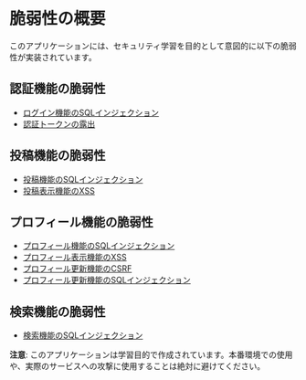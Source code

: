 # 脆弱性の概要

このアプリケーションには、セキュリティ学習を目的として意図的に以下の脆弱性が実装されています。

## 認証機能の脆弱性
- [ログイン機能のSQLインジェクション](auth/sqli-login.md)
- [認証トークンの露出](auth/auth-token-exposure.md)

## 投稿機能の脆弱性
- [投稿機能のSQLインジェクション](post/sqli-post.md)
- [投稿表示機能のXSS](post/xss-post.md)

## プロフィール機能の脆弱性
- [プロフィール機能のSQLインジェクション](profile/sqli-profile.md)
- [プロフィール表示機能のXSS](profile/xss-profile.md)
- [プロフィール更新機能のCSRF](profile/csrf-profile.md)
- [プロフィール更新機能のSQLインジェクション](profile/injection-profile-update.md)

## 検索機能の脆弱性
- [検索機能のSQLインジェクション](search/sqli-search.md)

**注意**: このアプリケーションは学習目的で作成されています。本番環境での使用や、実際のサービスへの攻撃に使用することは絶対に避けてください。
